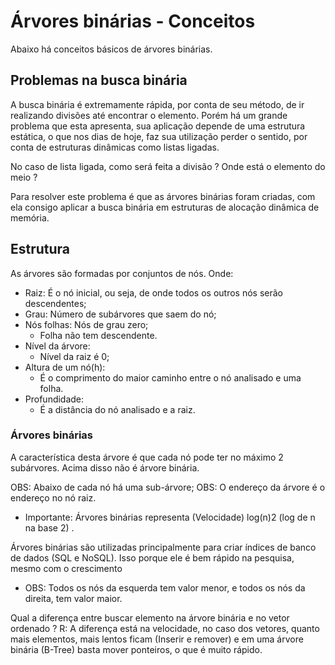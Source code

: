 # Árvores binárias - Conceitos

Abaixo há conceitos básicos de árvores binárias.

## Problemas na busca binária

A busca binária é extremamente rápida, por conta de seu método, de ir realizando divisões até encontrar o elemento. Porém há um grande problema que esta apresenta, sua aplicação depende de uma estrutura estática, o que nos dias de hoje, faz sua utilização perder o sentido, por conta de estruturas dinâmicas como listas ligadas.

No caso de lista ligada, como será feita a divisão ? Onde está o elemento do meio ?

Para resolver este problema é que as árvores binárias foram criadas, com ela consigo aplicar a busca binária em estruturas de alocação dinâmica de memória.

## Estrutura

As árvores são formadas por conjuntos de nós. Onde:

* Raiz: É o nó inicial, ou seja, de onde todos os outros nós serão descendentes;
* Grau: Número de subárvores que saem do nó;
* Nós folhas: Nós de grau zero;
  * Folha não tem descendente.
* Nível da árvore:
  * Nível da raiz é 0;
* Altura de um nó(h):
  * É o comprimento do maior caminho entre o nó analisado e uma folha.
* Profundidade:
  * É a distância do nó analisado e a raiz.

### Árvores binárias

A característica desta árvore é que cada nó pode ter no máximo 2 subárvores. Acima disso não é árvore binária.

OBS: Abaixo de cada nó há uma sub-árvore;
OBS: O endereço da árvore é o endereço no nó raiz.

* Importante: Árvores binárias representa (Velocidade) log(n)2 (log de n na base 2) .

Árvores binárias são utilizadas principalmente para criar índices de banco de dados (SQL e NoSQL). Isso porque ele é bem rápido na pesquisa, mesmo com o crescimento  

* OBS: Todos os nós da esquerda tem valor menor, e todos os nós da direita, tem valor maior.

Qual a diferença entre buscar elemento na árvore binária e no vetor ordenado ?
R: A diferença está na velocidade, no caso dos vetores, quanto mais elementos, mais lentos ficam (Inserir e remover) e em uma árvore binária (B-Tree) basta mover ponteiros, o que é muito rápido.
